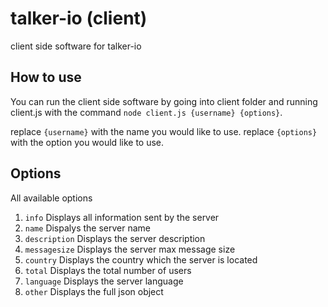  # **talker-io (client)**
client side software for talker-io


## How to use
You can run the client side software by going into client folder and running client.js
with the command `node client.js {username} {options}`.

replace `{username}` with the name you would like to use.
replace `{options}` with the option you would like to use.

## Options
All available options
01. `info` Displays all information sent by the server
02. `name` Dispalys the server name
03. `description` Displays the server description
04. `messagesize` Displays the server max message size
05. `country` Displays the country which the server is located
05. `total` Displays the total number of users
06. `language` Displays the server language
07. `other` Displays the full json object

